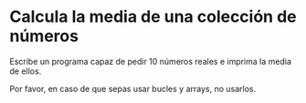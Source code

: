 # Calcula la media de una colección de números

Escribe un programa capaz de pedir 10 números reales e imprima la media de ellos. 

Por favor, en caso de que sepas usar bucles y arrays, no usarlos. 
